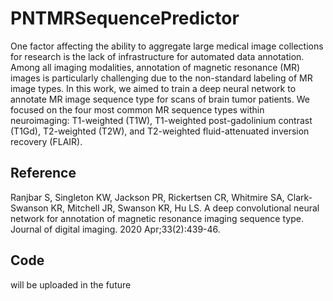 # PNTMRSequencePredictor

One factor affecting the ability to aggregate large medical image collections for research is the lack of infrastructure for automated data annotation. Among all imaging modalities, annotation of magnetic resonance (MR) images is particularly challenging due to the non-standard labeling of MR image types. In this work, we aimed to train a deep neural network to annotate MR image sequence type for scans of brain tumor patients. We focused on the four most common MR sequence types within neuroimaging: T1-weighted (T1W), T1-weighted post-gadolinium contrast (T1Gd), T2-weighted (T2W), and T2-weighted fluid-attenuated inversion recovery (FLAIR).

## Reference 

Ranjbar S, Singleton KW, Jackson PR, Rickertsen CR, Whitmire SA, Clark-Swanson KR, Mitchell JR, Swanson KR, Hu LS. A deep convolutional neural network for annotation of magnetic resonance imaging sequence type. Journal of digital imaging. 2020 Apr;33(2):439-46.

## Code 

will be uploaded in the future
